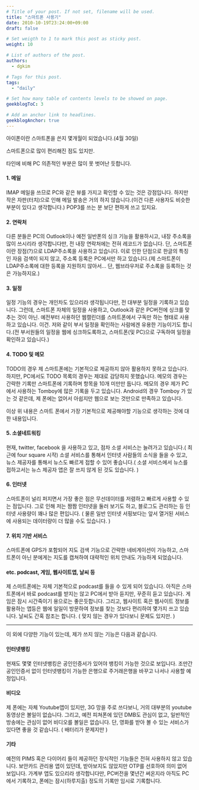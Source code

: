 ```yaml
---
# Title of your post. If not set, filename will be used.
title: "스마트폰 사용기"
date: 2010-10-19T23:24:00+09:00
draft: false

# Set weigth to 1 to mark this post as sticky post.
weight: 10

# List of authors of the post.
authors:
  - dgkim

# Tags for this post.
tags:
  - "daily"

# Set how many table of contents levels to be showed on page.
geekblogToC: 3

# Add an anchor link to headlines.
geekblogAnchor: true
---
```


아이폰이란 스마트폰을 쓴지 몇개월이 되었습니다.(4월 30일)

스마트폰으로 많이 편리해진 점도 있지만.

타인에 비해 PC 의존적인 부분은 많이 못 벗어난 듯합니다.

#### 1. 메일
IMAP 메일을 쓰므로 PC와 같은 뷰를 가지고 확인할 수 있는 것은 강점입니다. 하지만 작은 자판(터치)으로 인해 메일 발송은 거의 하지 않습니다.(이건 다른 사용자도 비슷한 부분이 있다고 생각합니다.)
POP3를 쓰는 분 보단 편하게 쓰고 있지요.

#### 2. 연락처
다른 분들은 PC의 Outlook이나 예전 일반폰의 싱크 기능을 활용하시고, 내장 주소록을 많이 쓰시리라 생각합니다만, 전 내장 연락처에는 전혀 레코드가 없습니다.
단, 스마트폰이란 장점(?)으로 LDAP주소록을 사용하고 있습니다.
이로 인한 단점으로 한글의 특징인 자음 검색이 되지 않고, 주소록 등록은 PC에서만 하고 있습니다.(제 스마트폰이 LDAP주소록에 대한 등록을 지원하지 않아서... 단, 웹브라우저로 주소록을 등록하는 것은 가능하지요.)

#### 3. 일정
일정 기능의 경우는 개인차도 있으리라 생각됩니다만, 전 대부분 일정을 기록하고 있습니다. 그런데, 스마트폰 자체의 일정을 사용하고, Outlook과 같은 PC버전에 싱크를 맞추는 것이 아닌. 예전부터 사용하던 웹캘린더를 스마트폰에서 구독만 하는 형태로 사용하고 있습니다.
이건. 저와 같이 부서 일정을 확인하는 사람에겐 유용한 기능이기도 합니다.(전 부서원들의 일정을 웹에 싱크하도록하고, 스마트폰(및 PC)으로 구독하여 일정을 확인하고 있습니다.)

#### 4. TODO 및 메모
TODO의 경우 제 스마트폰에는 기본적으로 제공하지 않아 활용하지 못하고 있습니다. 하지만, PC에서도 TODO 목록의 경우는 제대로 감당하지 못했습니다. 메모의 경우는 간략한 기록만 스마트폰에 기록하며 항목을 10개 미만만 둡니다.
메모의 경우 제가 PC에서 사용하는 Tomboy에 많은 기록을 두고 있습니다.
Android의 경우 Tomboy 가 있는 것 같은데, 제 폰에는 없어서 아쉽지만 웹으로 보는 것만으로 만족하고 있습니다.

이상 위 내용은 스마트 폰에서 가장 기본적으로 제공해야할 기능으로 생각하는 것에 대한 내용입니다.

#### 5. 소셜네트워킹
현재, twitter, facebook 을 사용하고 있고, 점차 소셜 서비스는 늘려가고 있습니다.( 최근에 four square 시작) 소셜 서비스를 통해서 인터넷 사람들의 소식을 들을 수 있고, 뉴스 제공자를 통해서 뉴스도 빠르게 접할 수 있어 좋습니다.( 소셜 서비스에서 뉴스를 접하고서는 뉴스 제공자 앱은 잘 쓰지 않게 된 것도 있습니다. )

#### 6. 인터넷
스마트폰이 널리 퍼지면서 가장 좋은 점은 무선데이터를 저렴하고 빠르게 사용할 수 있는 점입니다. 그로 인해 저는 짬짬 인터넷을 둘러 보기도 하고, 블로그도 관리하는 등 인터넷 사용량이 꽤나 많은 편입니다. ( 물론 일반 인터넷 서핑보다는 앞서 열거된 서비스에 사용되는 데이터량이 더 많을 수도 있습니다. )

#### 7. 위치 기반 서비스
스마트폰에 GPS가 포함되어 지도 검색 기능으로 간략한 네비게이션이 가능하고, 스마트폰이 아닌 분에게는 지도를 캡쳐하여 대략적인 위치 안내도 가능하게 되었습니다.

#### etc. podcast, 게임, 웹사이트앱, 날씨 등
제 스마트폰에는 자체 기본적으로 podcast를 들을 수 있게 되어 있습니다. 아직은 스마트폰에서 바로 podcast를 받지는 않고 PC에서 받아 듣지만, 꾸준히 듣고 있습니다.
게임은 잠시 시간죽이기 용으로는 좋은듯합니다.
그리고, 웹사이트 혹은 웹사이트 정보를 활용하는 앱등은 웹에 일일이 방문하여 정보를 찾는 것보다 편리하여 몇가지 쓰고 있습니다.
날씨도 간혹 참조는 합니다. ( 맞지 않는 경우가 있다보니 문제도 있지만. )

<hr />

이 외에 다양한 기능이 있는데, 제가 쓰지 않는 기능은 다음과 같습니다.

#### 인터넷뱅킹
현재도 몇몇 인터넷뱅킹은 공인인증서가 있어야 뱅킹이 가능한 것으로 보입니다.  조만간 공인인증서 없이 인터넷뱅킹이 가능한 은행으로 주거래은행을 바꾸고 나서나 사용할 예정입니다.

#### 비디오
제 폰에는 자체 Youtube앱이 있지만, 3G 망을 주로 쓰다보니, 거의 대부분의 youtube동영상은 볼일이 없습니다. 그리고, 예전 피쳐폰에 있던 DMB도 관심이 없고, 일반적인 방송에는 관심이 없어 비디오를 볼일은 없습니다.
단, 영화를 받아 볼 수 있는 서비스가 있다면 좋을 것 같습니다. ( 배터리가 문제지만 )

#### 기타
예전의 PIMS 혹은 다이어리 들이 제공하던 장식적인 기능들은 전혀 사용하지 않고 있습니다.
보안카드 관리용 앱이 있던데, 받아보지도 않았지만 OTP를 선호하여 의미 없어 보입니다.
가계부 앱도 있으리라 생각합니다만, PC버전을 몇년간 써온지라 아직도 PC에서 기록하고, 폰에는 잠시(하루지출) 정도의 기록만 임시로 기록합니다.
